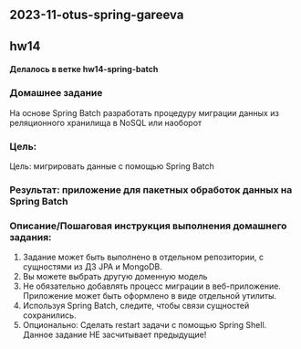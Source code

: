 ## 2023-11-otus-spring-gareeva

## hw14

#### Делалось в ветке hw14-spring-batch

### Домашнее задание

На основе Spring Batch разработать процедуру миграции данных из реляционного хранилища в NoSQL или наоборот

### Цель:

Цель: мигрировать данные с помощью Spring Batch

### Результат: приложение для пакетных обработок данных на Spring Batch

### Описание/Пошаговая инструкция выполнения домашнего задания:

1. Задание может быть выполнено в отдельном репозитории, с сущностями из ДЗ JPA и MongoDB.
2. Вы можете выбрать другую доменную модель
3. Не обязательно добавлять процесс миграции в веб-приложение. Приложение может быть оформлено в виде отдельной утилиты.
4. Используя Spring Batch, следите, чтобы связи сущностей сохранились.
5. Опционально: Сделать restart задачи с помощью Spring Shell. Данное задание НЕ засчитывает предыдущие!